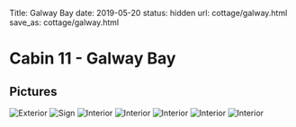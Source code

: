 Title: Galway Bay
date: 2019-05-20
status: hidden
url: cottage/galway.html
save_as: cottage/galway.html

Cabin 11 - Galway Bay
=====

Pictures
-----

![Exterior]({static}/images/galway/1.JPG)
![Sign]({static}/images/galway/2.JPG)
![Interior]({static}/images/galway/3.JPG)
![Interior]({static}/images/galway/4.JPG)
![Interior]({static}/images/galway/5.JPG)
![Interior]({static}/images/galway/6.JPG)
![Interior]({static}/images/galway/7.JPG)
